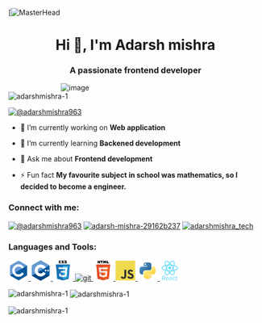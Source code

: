[![MasterHead](https://www.digitalsilk.com/wp-content/uploads/2022/09/website-development-process-1.jpg)


<h1 align="center">Hi 👋, I'm Adarsh mishra</h1>
<h3 align="center">A passionate frontend developer </h3>
<img align="right" width="400" src="https://img.freepik.com/premium-vector/coder-developer-concentrated-working-project-developing-programming-coding-technologies_569013-336.jpg?w=2000" alt="image">

<p align="left"> <img src="https://komarev.com/ghpvc/?username=adarshmishra-1&label=Profile%20views&color=0e75b6&style=flat" alt="adarshmishra-1" /> </p>

<p align="left"> <a href="https://twitter.com/@adarshmishra963" target="blank"><img src="https://img.shields.io/twitter/follow/@adarshmishra963?logo=twitter&style=for-the-badge" alt="@adarshmishra963" /></a> </p>

- 🔭 I’m currently working on **Web application**

- 🌱 I’m currently learning **Backened development**

- 💬 Ask me about **Frontend development**

- ⚡ Fun fact **My favourite subject in school was mathematics, so I decided to become a engineer.**

<h3 align="left">Connect with me:</h3>
<p align="left">
<a href="https://twitter.com/@adarshmishra963" target="blank"><img align="center" src="https://raw.githubusercontent.com/rahuldkjain/github-profile-readme-generator/master/src/images/icons/Social/twitter.svg" alt="@adarshmishra963" height="30" width="40" /></a>
<a href="https://linkedin.com/in/adarsh-mishra-29162b237" target="blank"><img align="center" src="https://raw.githubusercontent.com/rahuldkjain/github-profile-readme-generator/master/src/images/icons/Social/linked-in-alt.svg" alt="adarsh-mishra-29162b237" height="30" width="40" /></a>
<a href="https://instagram.com/adarshmishra_tech" target="blank"><img align="center" src="https://raw.githubusercontent.com/rahuldkjain/github-profile-readme-generator/master/src/images/icons/Social/instagram.svg" alt="adarshmishra_tech" height="30" width="40" /></a>
</p>

<h3 align="left">Languages and Tools:</h3>
<p align="left"> <a href="https://www.cprogramming.com/" target="_blank" rel="noreferrer"> <img src="https://raw.githubusercontent.com/devicons/devicon/master/icons/c/c-original.svg" alt="c" width="40" height="40"/> </a> <a href="https://www.w3schools.com/cpp/" target="_blank" rel="noreferrer"> <img src="https://raw.githubusercontent.com/devicons/devicon/master/icons/cplusplus/cplusplus-original.svg" alt="cplusplus" width="40" height="40"/> </a> <a href="https://www.w3schools.com/css/" target="_blank" rel="noreferrer"> <img src="https://raw.githubusercontent.com/devicons/devicon/master/icons/css3/css3-original-wordmark.svg" alt="css3" width="40" height="40"/> </a> <a href="https://git-scm.com/" target="_blank" rel="noreferrer"> <img src="https://www.vectorlogo.zone/logos/git-scm/git-scm-icon.svg" alt="git" width="40" height="40"/> </a> <a href="https://www.w3.org/html/" target="_blank" rel="noreferrer"> <img src="https://raw.githubusercontent.com/devicons/devicon/master/icons/html5/html5-original-wordmark.svg" alt="html5" width="40" height="40"/> </a> <a href="https://developer.mozilla.org/en-US/docs/Web/JavaScript" target="_blank" rel="noreferrer"> <img src="https://raw.githubusercontent.com/devicons/devicon/master/icons/javascript/javascript-original.svg" alt="javascript" width="40" height="40"/> </a> <a href="https://www.python.org" target="_blank" rel="noreferrer"> <img src="https://raw.githubusercontent.com/devicons/devicon/master/icons/python/python-original.svg" alt="python" width="40" height="40"/> </a> <a href="https://reactjs.org/" target="_blank" rel="noreferrer"> <img src="https://raw.githubusercontent.com/devicons/devicon/master/icons/react/react-original-wordmark.svg" alt="react" width="40" height="40"/> </a> </p>

<p><img align="left" src="https://github-readme-stats.vercel.app/api/top-langs?username=adarshmishra-1&show_icons=true&locale=en&layout=compact" alt="adarshmishra-1" /></p>

<p>&nbsp;<img align="center" src="https://github-readme-stats.vercel.app/api?username=adarshmishra-1&show_icons=true&locale=en" alt="adarshmishra-1" /></p>

<p><img align="center" src="https://github-readme-streak-stats.herokuapp.com/?user=adarshmishra-1&" alt="adarshmishra-1" /></p>
